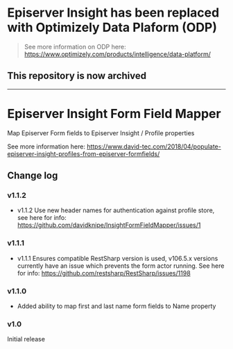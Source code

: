 # Episerver Insight has been replaced with Optimizely Data Plaform (ODP)

> See more information on ODP here: https://www.optimizely.com/products/intelligence/data-platform/

## This repository is now archived

***

# Episerver Insight Form Field Mapper
Map Episerver Form fields to Episerver Insight / Profile properties

See more information here: https://www.david-tec.com/2018/04/populate-episerver-insight-profiles-from-episerver-formfields/

## Change log

### v1.1.2

- v1.1.2 Use new header names for authentication against profile store, see here for info: https://github.com/davidknipe/InsightFormFieldMapper/issues/1

### v1.1.1

- v1.1.1 Ensures compatible RestSharp version is used, v106.5.x versions currently have an issue which prevents the form actor running. See here for info: https://github.com/restsharp/RestSharp/issues/1198

### v1.1.0

- Added ability to map first and last name form fields to Name property

### v1.0

Initial release

